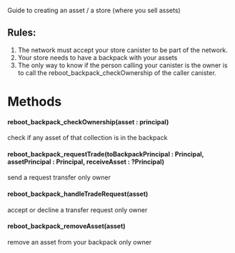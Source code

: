 Guide to creating an asset / a store (where you sell assets)

## Rules:
1. The network must accept your store canister to be part of the network.
2. Your store needs to have a backpack with your assets
3. The only way to know if the person calling your canister is the owner is to call the reboot_backpack_checkOwnership of the caller canister.


# Methods

#### reboot_backpack_checkOwnership(asset : principal)
check if any asset of that collection is in the backpack

#### reboot_backpack_requestTrade(toBackpackPrincipal : Principal, assetPrincipal : Principal, receiveAsset : ?Principal)
send a request transfer 
only owner

#### reboot_backpack_handleTradeRequest(asset)
accept or decline a transfer request
only owner

#### reboot_backpack_removeAsset(asset)
remove an asset from your backpack
only owner